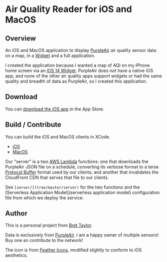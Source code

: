 # Air Quality Reader for iOS and MacOS

## Overview

An iOS and MacOS application to display [PurpleAir](https://www.purpleair.com/)
air quality sensor data on a map, in a
[Widget](https://support.apple.com/en-us/HT207122) and a full application.

I created the application because I wanted a map of AQI on my iPhone home screen
via an [iOS 14 Widget](https://support.apple.com/en-us/HT207122). PurpleAir does
not have a native iOS app, and none of the other air quality apps support
widgets or had the same quality and breadth of data as PurpleAir, so I created
this application.

## Download

You can [download the iOS app](https://apps.apple.com/us/app/id1535362123) in
the App Store.

## Build / Contribute

You can build the iOS and MacOS clients in XCode.

  * [iOS](tree/master/client/ios)
  * [MacOS](tree/master/client/ios)

Our "server" is a two [AWS Lambda](https://aws.amazon.com/lambda/) functions:
one that downloads the PurpleAir JSON file on a schedule, converting its
verbose format to a terse
[Protocol Buffer](https://developers.google.com/protocol-buffers) format used
by our clients; and another that invalidates the CloudFront CDN that serves
that file to our clients.

See `[server/](tree/master/server)` for the two functions and the
[Serverless Application Model](serverless application model) configuration
file from which we deploy the service.

## Author

This is a personal project from [Bret Taylor](mailto:btaylor@gmail.com).

Data is exclusively from [PurpleAir](https://www.purpleair.com/). I am a
happy owner of multiple sensors! Buy one an contribute to the network!

The icon is from [Feather Icons](https://feathericons.com), modified slightly
to conform to iOS aesthetics.
